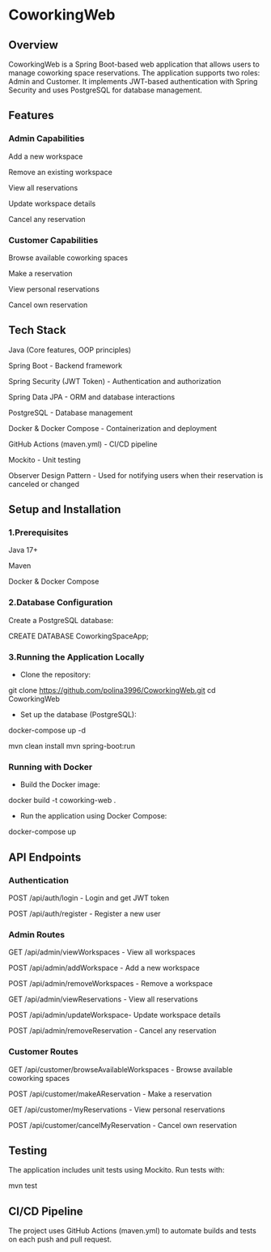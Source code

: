 <h1>CoworkingWeb</h1>

<h2>Overview</h2>

CoworkingWeb is a Spring Boot-based web application that allows users to manage coworking space reservations. The application supports two roles: Admin and Customer. It implements JWT-based authentication with Spring Security and uses PostgreSQL for database management.

<h2>Features</h2>

<h3>Admin Capabilities</h3>

Add a new workspace

Remove an existing workspace

View all reservations

Update workspace details

Cancel any reservation

<h3>Customer Capabilities</h3>

Browse available coworking spaces

Make a reservation

View personal reservations

Cancel own reservation

<h2>Tech Stack</h2>
Java (Core features, OOP principles)

Spring Boot - Backend framework

Spring Security (JWT Token) - Authentication and authorization

Spring Data JPA - ORM and database interactions

PostgreSQL - Database management

Docker & Docker Compose - Containerization and deployment

GitHub Actions (maven.yml) - CI/CD pipeline

Mockito - Unit testing

Observer Design Pattern - Used for notifying users when their reservation is canceled or changed

<h2>Setup and Installation</h2>

<h3>1.Prerequisites</h3>

Java 17+

Maven

Docker & Docker Compose

<h3>2.Database Configuration</h3>
Create a PostgreSQL database:

CREATE DATABASE CoworkingSpaceApp;

<h3>3.Running the Application Locally</h3>

 - Clone the repository:

git clone https://github.com/polina3996/CoworkingWeb.git
cd CoworkingWeb

 - Set up the database (PostgreSQL):

docker-compose up -d

mvn clean install
mvn spring-boot:run

<h3>Running with Docker</h3>

 - Build the Docker image:

docker build -t coworking-web .

 - Run the application using Docker Compose:

docker-compose up

<h2>API Endpoints</h2>

<h3>Authentication</h3>

POST /api/auth/login - Login and get JWT token

POST /api/auth/register - Register a new user

<h3>Admin Routes</h3>

GET /api/admin/viewWorkspaces - View all workspaces

POST /api/admin/addWorkspace - Add a new workspace

POST /api/admin/removeWorkspaces - Remove a workspace

GET /api/admin/viewReservations - View all reservations

POST /api/admin/updateWorkspace- Update workspace details

POST /api/admin/removeReservation - Cancel any reservation

<h3>Customer Routes</h3>

GET /api/customer/browseAvailableWorkspaces - Browse available coworking spaces

POST /api/customer/makeAReservation - Make a reservation

GET /api/customer/myReservations - View personal reservations

POST /api/customer/cancelMyReservation - Cancel own reservation

<h2>Testing</h2>

The application includes unit tests using Mockito.
Run tests with:

mvn test

<h2>CI/CD Pipeline</h2>

The project uses GitHub Actions (maven.yml) to automate builds and tests on each push and pull request.

